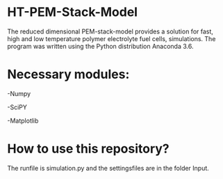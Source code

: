 # HT-PEM-Stack-Model
The reduced dimensional PEM-stack-model provides a solution for fast, high and low temperature polymer electrolyte fuel cells, simulations. The program was written using the Python distribution Anaconda 3.6. 


# Necessary modules:
-Numpy

-SciPY

-Matplotlib


# How to use this repository?
The runfile is simulation.py and the settingsfiles are in the folder Input.
